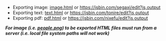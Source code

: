 
* Exporting image: [image.html](image.html) or https://jsbin.com/segaxi/edit?js,output
* Exporting text: [text.html](text.html) or https://jsbin.com/tonire/edit?js,output
* Exporting pdf: [pdf.html](pdf.html) or https://jsbin.com/nixefu/edit?js,output

***For image (i.e. [people.png](people.png)) to be exported HTML files must run from a server (i.e. local file system paths will not work)***
